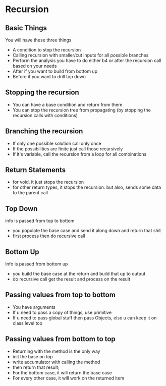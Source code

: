# Recursion 

## Basic Things
You will have these three things
- A condition to stop the recursion
- Calling recursion with smaller/cut inputs for all possible branches
- Perform the analysis you have to do either b4 or after the recursion call based on your needs
- After if you want to build from bottom up
- Before if you want to drill top down

## Stopping the recursion
- You can have a base condition and return from there
- You can stop the recursion tree from propagating (by stopping the recursion calls with conditions)

## Branching the recursion
- If only one possible solution call only once
- If the possibilities are finite just call those recursively
- If it's variable, call the recursion from a loop for all combinations

## Return Statements
- for void, it just stops the recursion
- for other return types, it stops the recursion. but also, sends some data to the parent call

## Top Down
info is passed from top to bottom
- you populate the base case and send it along down and return that shit
- first process then do recursive call


## Bottom Up
Info is passed from bottom up
- you build the base case at the return and build that up to output
- do recursive call get the result and process on the result


## Passing values from top to bottom
- You have arguments
- If u need to pass a copy of things, use primitive
- If u need to pass global stuff then pass Objects, else u can keep it on class level too


## Passing values from bottom to top
- Returning with the method is the only way
- init the base on top
- write accumulator with calling the method
- then return that result;
- For the bottom case, it will return the base case 
- For every other case, it will work on the returned item
